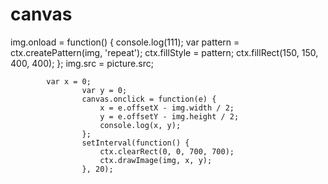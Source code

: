 # canvas
img.onload = function() {
                console.log(111);
                var pattern = ctx.createPattern(img, 'repeat');
                ctx.fillStyle = pattern;
                ctx.fillRect(150, 150, 400, 400);
            };
            img.src = picture.src;






            var x = 0;
                    var y = 0;
                    canvas.onclick = function(e) {
                        x = e.offsetX - img.width / 2;
                        y = e.offsetY - img.height / 2;
                        console.log(x, y);
                    };
                    setInterval(function() {
                        ctx.clearRect(0, 0, 700, 700);
                        ctx.drawImage(img, x, y);
                    }, 20);